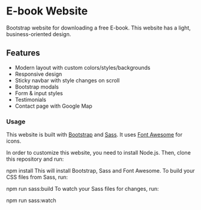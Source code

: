 # E-book Website

Bootstrap website for downloading a free E-book. This website has a light, business-oriented design.


## Features

- Modern layout with custom colors/styles/backgrounds
- Responsive design
- Sticky navbar with style changes on scroll
- Bootstrap modals
- Form & input styles
- Testimonials
- Contact page with Google Map

### Usage

This website is built with [Bootstrap](https://getbootstrap.com/) and [Sass](https://sass-lang.com/). It uses [Font Awesome](https://fontawesome.com/) for icons.

In order to customize this website, you need to install Node.js. Then, clone this repository and run:

npm install
This will install Bootstrap, Sass and Font Awesome. To build your CSS files from Sass, run:

npm run sass:build
To watch your Sass files for changes, run:

npm run sass:watch
